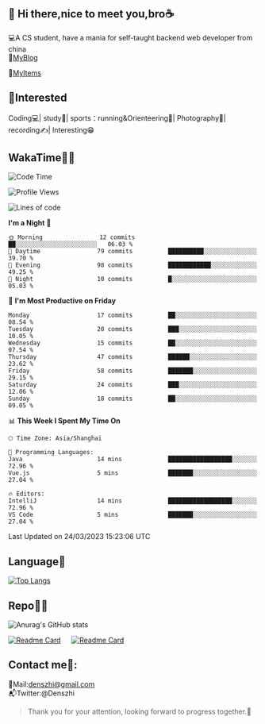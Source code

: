👋 Hi there,nice to meet you,bro☕
---
💻A CS student, have a mania for self-taught backend web developer from china   
📌[MyBlog](https://github.com/HealUP/MyBlog)

📌[MyItems](https://healup.github.io/)

 <!-- waka-box start -->
 <!-- waka-box end -->
 
🧲**Interested**
--
Coding💻| study📖| sports：running&Orienteering🏃‍| Photography📸| recording✍️| Interesting😁

WakaTime👨‍💻
---
<!--START_SECTION:waka-->
![Code Time](http://img.shields.io/badge/Code%20Time-34%20mins-blue)

![Profile Views](http://img.shields.io/badge/Profile%20Views-546-blue)

![Lines of code](https://img.shields.io/badge/From%20Hello%20World%20I%27ve%20Written-142.8%20thousand%20lines%20of%20code-blue)

**I'm a Night 🦉** 

```text
🌞 Morning                12 commits          ██░░░░░░░░░░░░░░░░░░░░░░░   06.03 % 
🌆 Daytime                79 commits          ██████████░░░░░░░░░░░░░░░   39.70 % 
🌃 Evening                98 commits          ████████████░░░░░░░░░░░░░   49.25 % 
🌙 Night                  10 commits          █░░░░░░░░░░░░░░░░░░░░░░░░   05.03 % 
```
📅 **I'm Most Productive on Friday** 

```text
Monday                   17 commits          ██░░░░░░░░░░░░░░░░░░░░░░░   08.54 % 
Tuesday                  20 commits          ███░░░░░░░░░░░░░░░░░░░░░░   10.05 % 
Wednesday                15 commits          ██░░░░░░░░░░░░░░░░░░░░░░░   07.54 % 
Thursday                 47 commits          ██████░░░░░░░░░░░░░░░░░░░   23.62 % 
Friday                   58 commits          ███████░░░░░░░░░░░░░░░░░░   29.15 % 
Saturday                 24 commits          ███░░░░░░░░░░░░░░░░░░░░░░   12.06 % 
Sunday                   18 commits          ██░░░░░░░░░░░░░░░░░░░░░░░   09.05 % 
```


📊 **This Week I Spent My Time On** 

```text
🕑︎ Time Zone: Asia/Shanghai

💬 Programming Languages: 
Java                     14 mins             ██████████████████░░░░░░░   72.96 % 
Vue.js                   5 mins              ███████░░░░░░░░░░░░░░░░░░   27.04 % 

🔥 Editors: 
IntelliJ                 14 mins             ██████████████████░░░░░░░   72.96 % 
VS Code                  5 mins              ███████░░░░░░░░░░░░░░░░░░   27.04 % 
```


 Last Updated on 24/03/2023 15:23:06 UTC
<!--END_SECTION:waka-->

Language🚀
---
[![Top Langs](https://github-readme-stats.vercel.app/api/top-langs/?username=HealUP&layout=compact&hide_border=true)](https://github.com/HealUP)

Repo🧑‍💻
---
![Anurag's GitHub stats](https://github-readme-stats.vercel.app/api?username=HealUP&count_private=true&show_icons=true&theme=gruvbox&hide_border=true) 

[![Readme Card](https://github-readme-stats.vercel.app/api/pin/?username=HealUP&repo=InternetEy&theme=transparent)](https://github.com/HealUP/InternetEy) &emsp;
[![Readme Card](https://github-readme-stats.vercel.app/api/pin/?username=HealUP&repo=NowCoder-community&theme=transparent)](https://github.com/HealUP/CampusExperience)


Contact me📱:
---
📮Mail:denszhi@gmail.com  
📬Twitter:@Denszhi  

> Thank you for your attention, looking forward to progress together.🎉
